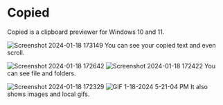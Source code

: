 # Copied
Copied is a clipboard previewer for Windows 10 and 11. 

![Screenshot 2024-01-18 173149](https://github.com/dagnazty/Python/assets/38539274/f6b874b7-4c35-4aa7-b38d-aa9d01e4f799)
You can see your copied text and even scroll.

![Screenshot 2024-01-18 172642](https://github.com/dagnazty/Python/assets/38539274/3e09909e-9156-49d7-9f00-35af87eff241)
![Screenshot 2024-01-18 172422](https://github.com/dagnazty/Python/assets/38539274/736e0227-7623-4762-9e0e-c48e39db5e8b)
You can see file and folders. 

![Screenshot 2024-01-18 172329](https://github.com/dagnazty/Python/assets/38539274/345e7991-9999-4427-a7c4-7921153b2174)
![GIF 1-18-2024 5-21-04 PM](https://github.com/dagnazty/Python/assets/38539274/1aacfd50-1419-4d32-a2e8-61a77790cd62)
It also shows images and local gifs. 
